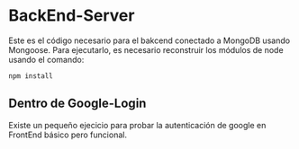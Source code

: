 # BackEnd-Server

Este es el código necesario para el bakcend  conectado a MongoDB usando Mongoose.
Para ejecutarlo, es necesario reconstruir los módulos de node usando el comando:
```
npm install
```

## Dentro de Google-Login
Existe un pequeño ejecicio para probar la autenticación de google en FrontEnd básico pero funcional. 